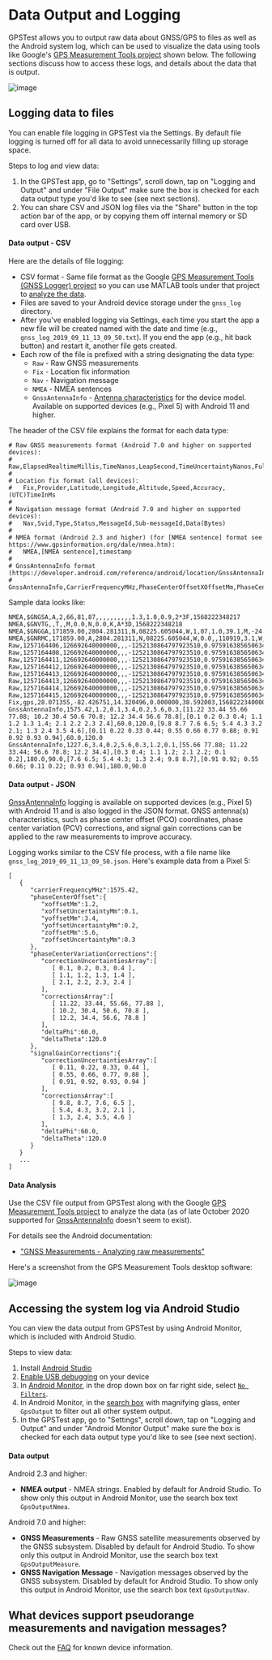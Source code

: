 # Data Output and Logging

GPSTest allows you to output raw data about GNSS/GPS to files as well as the Android system log, which can be used to visualize the data using tools like Google's [GPS Measurement Tools project](https://github.com/google/gps-measurement-tools) shown below.  The following sections discuss how to access these logs, and details about the data that is output.

![image](https://user-images.githubusercontent.com/928045/64804800-844fae00-d55d-11e9-8212-b0ef65885dc7.png)

## Logging data to files

You can enable file logging in GPSTest via the Settings. By default file logging is turned off for all data to avoid unnecessarily filling up storage space.

Steps to log and view data:
1. In the GPSTest app, go to "Settings", scroll down, tap on "Logging and Output" and under "File Output" make sure the box is checked for each data output type you'd like to see (see next sections).
1. You can share CSV and JSON log files via the "Share" button in the top action bar of the app, or by copying them off internal memory or SD card over USB.

#### Data output - CSV

Here are the details of file logging:
* CSV format - Same file format as the Google [GPS Measurement Tools (GNSS Logger) project](https://github.com/google/gps-measurement-tools) so you can use MATLAB tools under that project to [analyze the data](https://github.com/google/gps-measurement-tools#to-process-a-log-file-you-collected-from-gnsslogger).
* Files are saved to your Android device storage under the `gnss_log` directory.
* After you've enabled logging via Settings, each time you start the app a new file will be created named with the date and time (e.g., `gnss_log_2019_09_11_13_09_50.txt`). If you end the app (e.g., hit back button) and restart it, another file gets created.
* Each row of the file is prefixed with a string designating the data type:
    * `Raw` - Raw GNSS measurements
    * `Fix` - Location fix information
    * `Nav` - Navigation message
    * `NMEA` - NMEA sentences
    * `GnssAntennaInfo` - [Antenna characteristics](https://developer.android.com/reference/android/location/GnssAntennaInfo) for the device model. Available on supported devices (e.g., Pixel 5) with Android 11 and higher.

The header of the CSV file explains the format for each data type:

~~~
# Raw GNSS measurements format (Android 7.0 and higher on supported devices):
#   Raw,ElapsedRealtimeMillis,TimeNanos,LeapSecond,TimeUncertaintyNanos,FullBiasNanos,BiasNanos,BiasUncertaintyNanos,DriftNanosPerSecond,DriftUncertaintyNanosPerSecond,HardwareClockDiscontinuityCount,Svid,TimeOffsetNanos,State,ReceivedSvTimeNanos,ReceivedSvTimeUncertaintyNanos,Cn0DbHz,PseudorangeRateMetersPerSecond,PseudorangeRateUncertaintyMetersPerSecond,AccumulatedDeltaRangeState,AccumulatedDeltaRangeMeters,AccumulatedDeltaRangeUncertaintyMeters,CarrierFrequencyHz,CarrierCycles,CarrierPhase,CarrierPhaseUncertainty,MultipathIndicator,SnrInDb,ConstellationType,AgcDb,CarrierFrequencyHz
# 
# Location fix format (all devices):
#   Fix,Provider,Latitude,Longitude,Altitude,Speed,Accuracy,(UTC)TimeInMs
# 
# Navigation message format (Android 7.0 and higher on supported devices):
#   Nav,Svid,Type,Status,MessageId,Sub-messageId,Data(Bytes)
# 
# NMEA format (Android 2.3 and higher) (for [NMEA sentence] format see https://www.gpsinformation.org/dale/nmea.htm):
#   NMEA,[NMEA sentence],timestamp
#
# GnssAntennaInfo format (https://developer.android.com/reference/android/location/GnssAntennaInfo):
#   GnssAntennaInfo,CarrierFrequencyMHz,PhaseCenterOffsetXOffsetMm,PhaseCenterOffsetXOffsetUncertaintyMm,PhaseCenterOffsetYOffsetMm,PhaseCenterOffsetYOffsetUncertaintyMm,PhaseCenterOffsetZOffsetMm,PhaseCenterOffsetZOffsetUncertaintyMm,PhaseCenterVariationCorrectionsArray,PhaseCenterVariationCorrectionUncertaintiesArray,PhaseCenterVariationCorrectionsDeltaPhi,PhaseCenterVariationCorrectionsDeltaTheta,SignalGainCorrectionsArray,SignalGainCorrectionUncertaintiesArray,SignalGainCorrectionsDeltaPhi,SignalGainCorrectionsDeltaTheta
~~~

Sample data looks like:

~~~
NMEA,$GNGSA,A,2,66,81,87,,,,,,,,,,1.3,1.0,0.9,2*3F,1568222348217
NMEA,$GNVTG,,T,,M,0.0,N,0.0,K,A*3D,1568222348218
NMEA,$GNGGA,171859.00,2804.281311,N,08225.605044,W,1,07,1.0,39.1,M,-24.8,M,,*75,1568222348220
NMEA,$GNRMC,171859.00,A,2804.281311,N,08225.605044,W,0.0,,110919,3.1,W,A,V*77,1568222348220
Raw,1257164406,126692640000000,,,-1252130864797923510,0.9759163856506348,571.2438141927123,74.13293543922987,35.96258578603258,729,2,0.0,207,73139369397323,271,22.8,-556.3143920898438,10.200000762939453,0,0.0,0.0,,,,,0,,3,,
Raw,1257164408,126692640000000,,,-1252130864797923510,0.9759163856506348,571.2438141927123,74.13293543922987,35.96258578603258,729,23,0.0,207,73139369842860,1523,19.3,182.0135955810547,10.510000228881836,0,0.0,0.0,,,,,0,,3,,
Raw,1257164411,126692640000000,,,-1252130864797923510,0.9759163856506348,571.2438141927123,74.13293543922987,35.96258578603258,729,17,0.0,207,73139361386059,1192,21.2,-592.7639770507812,10.278000831604004,0,0.0,0.0,,,,,0,,3,,
Raw,1257164412,126692640000000,,,-1252130864797923510,0.9759163856506348,571.2438141927123,74.13293543922987,35.96258578603258,729,5,0.0,15,321557370216944,1041,20.3,208.6379852294922,9.641500473022461,0,0.0,0.0,,,,,0,,1,,
Raw,1257164413,126692640000000,,,-1252130864797923510,0.9759163856506348,571.2438141927123,74.13293543922987,35.96258578603258,729,6,0.0,15,321557356784894,926,21.9,394.1838073730469,9.560500144958496,0,0.0,0.0,,,,,0,,1,,
Raw,1257164413,126692640000000,,,-1252130864797923510,0.9759163856506348,571.2438141927123,74.13293543922987,35.96258578603258,729,12,0.0,15,321557361694004,825,22.2,557.084716796875,9.458000183105469,0,0.0,0.0,,,,,0,,1,,
Raw,1257164414,126692640000000,,,-1252130864797923510,0.9759163856506348,571.2438141927123,74.13293543922987,35.96258578603258,729,13,0.0,15,321557363597446,1504,17.2,-508.64544677734375,9.940999984741211,0,0.0,0.0,,,,,0,,1,,
Raw,1257164415,126692640000000,,,-1252130864797923510,0.9759163856506348,571.2438141927123,74.13293543922987,35.96258578603258,729,15,0.0,15,321557358793297,826,22.0,-689.0819702148438,9.483500480651855,0,0.0,0.0,,,,,0,,1,,
Fix,gps,28.071355,-82.426751,14.320496,0.000000,38.592003,1568222340000
GnssAntennaInfo,1575.42,1.2,0.1,3.4,0.2,5.6,0.3,[11.22 33.44 55.66 77.88; 10.2 30.4 50.6 70.8; 12.2 34.4 56.6 78.8],[0.1 0.2 0.3 0.4; 1.1 1.2 1.3 1.4; 2.1 2.2 2.3 2.4],60.0,120.0,[9.8 8.7 7.6 6.5; 5.4 4.3 3.2 2.1; 1.3 2.4 3.5 4.6],[0.11 0.22 0.33 0.44; 0.55 0.66 0.77 0.88; 0.91 0.92 0.93 0.94],60.0,120.0
GnssAntennaInfo,1227.6,3.4,0.2,5.6,0.3,1.2,0.1,[55.66 77.88; 11.22 33.44; 56.6 78.8; 12.2 34.4],[0.3 0.4; 1.1 1.2; 2.1 2.2; 0.1 0.2],180.0,90.0,[7.6 6.5; 5.4 4.3; 1.3 2.4; 9.8 8.7],[0.91 0.92; 0.55 0.66; 0.11 0.22; 0.93 0.94],180.0,90.0
~~~

#### Data output - JSON

[GnssAntennaInfo](https://developer.android.com/reference/android/location/GnssAntennaInfo) logging is available on supported devices (e.g., Pixel 5) with Android 11 and is also logged in the JSON format. GNSS antenna(s) characteristics, such as phase center offset (PCO) coordinates, phase center variation (PCV) corrections, and signal gain corrections can be applied to the raw measurements to improve accuracy.

Logging works similar to the CSV file process, with a file name like `gnss_log_2019_09_11_13_09_50.json`. Here's example data from a Pixel 5:

~~~
[
   {
      "carrierFrequencyMHz":1575.42,
      "phaseCenterOffset":{
         "xoffsetMm":1.2,
         "xoffsetUncertaintyMm":0.1,
         "yoffsetMm":3.4,
         "yoffsetUncertaintyMm":0.2,
         "zoffsetMm":5.6,
         "zoffsetUncertaintyMm":0.3
      },
      "phaseCenterVariationCorrections":{
         "correctionUncertaintiesArray":[
            [ 0.1, 0.2, 0.3, 0.4 ],
            [ 1.1, 1.2, 1.3, 1.4 ],
            [ 2.1, 2.2, 2.3, 2.4 ]
         ],
         "correctionsArray":[
            [ 11.22, 33.44, 55.66, 77.88 ],
            [ 10.2, 30.4, 50.6, 70.8 ],
            [ 12.2, 34.4, 56.6, 78.8 ]
         ],
         "deltaPhi":60.0,
         "deltaTheta":120.0
      },
      "signalGainCorrections":{
         "correctionUncertaintiesArray":[
            [ 0.11, 0.22, 0.33, 0.44 ],
            [ 0.55, 0.66, 0.77, 0.88 ],
            [ 0.91, 0.92, 0.93, 0.94 ]
         ],
         "correctionsArray":[
            [ 9.8, 8.7, 7.6, 6.5 ],
            [ 5.4, 4.3, 3.2, 2.1 ],
            [ 1.3, 2.4, 3.5, 4.6 ]
         ],
         "deltaPhi":60.0,
         "deltaTheta":120.0
      }
   }
   ...
]
~~~

#### Data Analysis

Use the CSV file output from GPSTest along with the Google [GPS Measurement Tools project](https://github.com/google/gps-measurement-tools) to analyze the data (as of late October 2020 supported for [GnssAntennaInfo](https://developer.android.com/reference/android/location/GnssAntennaInfo) doesn't seem to exist).

For details see the Android documentation:
* ["GNSS Measurements - Analyzing raw measurements"](https://developer.android.com/guide/topics/sensors/gnss#analyze)

Here's a screenshot from the GPS Measurement Tools desktop software:

![image](https://user-images.githubusercontent.com/928045/64804800-844fae00-d55d-11e9-8212-b0ef65885dc7.png)

## Accessing the system log via Android Studio

You can view the data output from GPSTest by using Android Monitor, which is included with Android Studio.

Steps to view data:

1. Install [Android Studio](https://developer.android.com/studio/index.html)
1. [Enable USB debugging](https://developer.android.com/studio/run/device.html#developer-device-options) on your device
1. In [Android Monitor](https://developer.android.com/studio/profile/android-monitor.html), in the drop down box on far right side, select [`No Filters`](https://developer.android.com/studio/debug/am-logcat.html#filtering).
1. In Android Monitor, in the [search box](https://developer.android.com/studio/debug/am-logcat.html#searching) with magnifying glass, enter `GpsOutput` to filter out all other system output.
1. In the GPSTest app, go to "Settings", scroll down, tap on "Logging and Output" and under "Android Monitor Output" make sure the box is checked for each data output type you'd like to see (see next section).

#### Data output

Android 2.3 and higher:

* **NMEA output** - NMEA strings.  Enabled by default for Android Studio.  To show only this output in Android Monitor, use the search box text `GpsOutputNmea`.

Android 7.0 and higher:

* **GNSS Measurements** - Raw GNSS satellite measurements observed by the GNSS subsystem.  Disabled by default for Android Studio.  To show only this output in Android Monitor, use the search box text `GpsOutputMeasure`.
* **GNSS Navigation Message** - Navigation messages observed by the GNSS subsystem.  Disabled by default for Android Studio.  To show only this output in Android Monitor, use the search box text `GpsOutputNav`.

## What devices support pseudorange measurements and navigation messages?

Check out the [FAQ](https://github.com/barbeau/gpstest/blob/master/FAQ.md#what-android-70-devices-support-logging-raw-pseudorange-and-navigation-messages) for known device information.